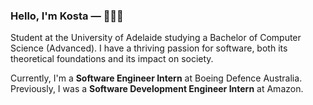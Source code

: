 ### Hello, I'm Kosta — 👋🧑‍💻

Student at the University of Adelaide studying a Bachelor of Computer Science (Advanced). I have a thriving passion for software, both its theoretical foundations and its impact on society.

Currently, I'm a **Software Engineer Intern** at Boeing Defence Australia. Previously, I was a **Software Development Engineer Intern** at Amazon.
